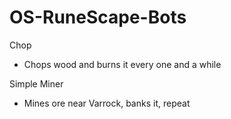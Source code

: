 # OS-RuneScape-Bots
Chop 
- Chops wood and burns it every one and a while

Simple Miner
- Mines ore near Varrock, banks it, repeat
